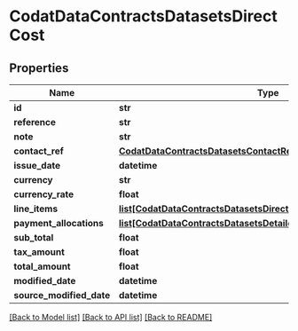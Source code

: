 # CodatDataContractsDatasetsDirectCost

## Properties
Name | Type | Description | Notes
------------ | ------------- | ------------- | -------------
**id** | **str** |  | [optional] 
**reference** | **str** |  | [optional] 
**note** | **str** |  | [optional] 
**contact_ref** | [**CodatDataContractsDatasetsContactRef**](CodatDataContractsDatasetsContactRef.md) |  | [optional] 
**issue_date** | **datetime** |  | 
**currency** | **str** |  | 
**currency_rate** | **float** |  | [optional] 
**line_items** | [**list[CodatDataContractsDatasetsDirectAccountTransactionLineItem]**](CodatDataContractsDatasetsDirectAccountTransactionLineItem.md) |  | 
**payment_allocations** | [**list[CodatDataContractsDatasetsDetailedPaymentAllocation]**](CodatDataContractsDatasetsDetailedPaymentAllocation.md) |  | 
**sub_total** | **float** |  | 
**tax_amount** | **float** |  | 
**total_amount** | **float** |  | 
**modified_date** | **datetime** |  | [optional] 
**source_modified_date** | **datetime** |  | [optional] 

[[Back to Model list]](../README.md#documentation-for-models) [[Back to API list]](../README.md#documentation-for-api-endpoints) [[Back to README]](../README.md)

